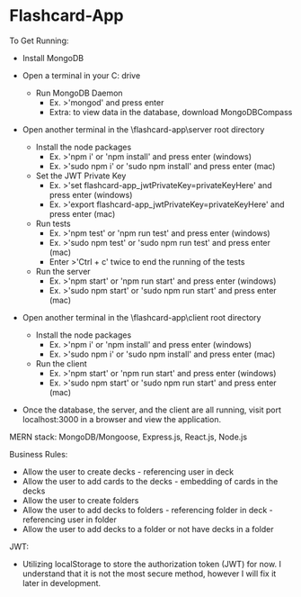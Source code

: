 # Flashcard-App

To Get Running:
  - Install MongoDB
  - Open a terminal in your C: drive
    - Run MongoDB Daemon
      - Ex. >'mongod' and press enter
      - Extra: to view data in the database, download MongoDBCompass

  - Open another terminal in the \flashcard-app\server root directory
    - Install the node packages
      - Ex. >'npm i' or 'npm install' and press enter (windows)
      - Ex. >'sudo npm i' or 'sudo npm install' and press enter (mac)
    - Set the JWT Private Key
      - Ex. >'set flashcard-app_jwtPrivateKey=privateKeyHere' and press enter (windows)
      - Ex. >'export flashcard-app_jwtPrivateKey=privateKeyHere' and press enter (mac)
    - Run tests
      - Ex. >'npm test' or 'npm run test' and press enter (windows)
      - Ex. >'sudo npm test' or 'sudo npm run test' and press enter (mac)
      - Enter >'Ctrl + c' twice to end the running of the tests
    - Run the server
      - Ex. >'npm start' or 'npm run start' and press enter (windows)
      - Ex. >'sudo npm start' or 'sudo npm run start' and press enter (mac)

  - Open another terminal in the \flashcard-app\client root directory
    - Install the node packages
      - Ex. >'npm i' or 'npm install' and press enter (windows)
      - Ex. >'sudo npm i' or 'sudo npm install' and press enter (mac)
    - Run the client
      - Ex. >'npm start' or 'npm run start' and press enter (windows)
      - Ex. >'sudo npm start' or 'sudo npm run start' and press enter (mac)

  - Once the database, the server, and the client are all running, visit port localhost:3000 in a browser and view the application.

MERN stack: MongoDB/Mongoose, Express.js, React.js, Node.js

Business Rules:
  - Allow the user to create decks - referencing user in deck
  - Allow the user to add cards to the decks - embedding of cards in the decks
  - Allow the user to create folders
  - Allow the user to add decks to folders - referencing folder in deck - referencing user in folder
  - Allow the user to add decks to a folder or not have decks in a folder

JWT:
  - Utilizing localStorage to store the authorization token (JWT) for now. I understand that it is not the most secure method, however I will fix it later in development.
